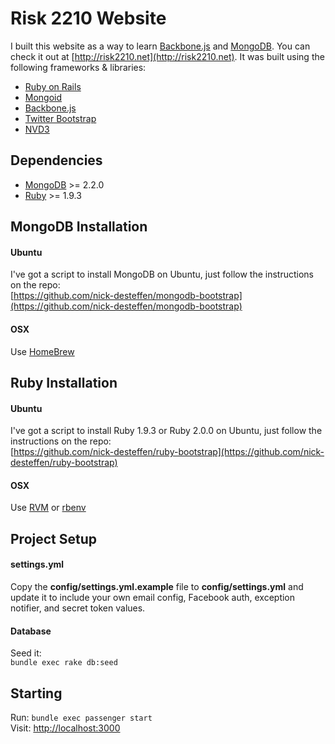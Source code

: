 # Risk 2210 Website
I built this website as a way to learn [Backbone.js](http://backbonejs.org) and [MongoDB](http://www.mongodb.org/).  You can check it out at [http://risk2210.net](http://risk2210.net).
It was built using the following frameworks & libraries:

 * [Ruby on Rails](http://rubyonrails.org)
 * [Mongoid](http://mongoid.org)
 * [Backbone.js](http://backbonejs.org)
 * [Twitter Bootstrap](http://twitter.github.io/bootstrap/)
 * [NVD3](http://nvd3.org)

## Dependencies

 * [MongoDB](http://www.mongodb.org) >= 2.2.0
 * [Ruby](http://www.ruby-lang.org/en/) >= 1.9.3

## MongoDB Installation
#### Ubuntu
I've got a script to install MongoDB on Ubuntu, just follow the instructions on the repo:  
[https://github.com/nick-desteffen/mongodb-bootstrap](https://github.com/nick-desteffen/mongodb-bootstrap)

#### OSX
Use [HomeBrew](http://mxcl.github.com/homebrew/)

## Ruby Installation
#### Ubuntu
I've got a script to install Ruby 1.9.3 or Ruby 2.0.0 on Ubuntu, just follow the instructions on the repo:  
[https://github.com/nick-desteffen/ruby-bootstrap](https://github.com/nick-desteffen/ruby-bootstrap)

#### OSX
Use [RVM](http://rvm.io) or [rbenv](https://github.com/sstephenson/rbenv/)

## Project Setup
#### settings.yml
Copy the **config/settings.yml.example** file to **config/settings.yml** and update it to include your own email config, Facebook auth, exception notifier, and secret token values.

#### Database
Seed it:  
`bundle exec rake db:seed`

## Starting

Run: `bundle exec passenger start`  
Visit: [http://localhost:3000](lhttp://localhost:3000)

